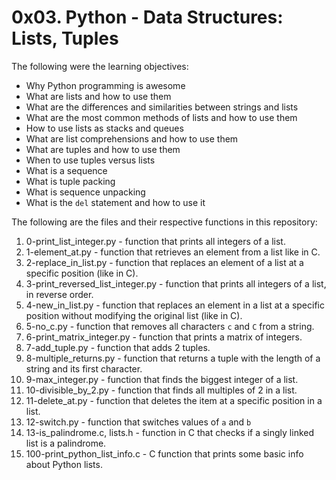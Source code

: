 # 0x03. Python - Data Structures: Lists, Tuples

The following were the learning objectives:
-  	Why Python programming is awesome
-   What are lists and how to use them
-   What are the differences and similarities between strings and lists
-   What are the most common methods of lists and how to use them
-   How to use lists as stacks and queues
-   What are list comprehensions and how to use them
-   What are tuples and how to use them
-   When to use tuples versus lists
-   What is a sequence
-   What is tuple packing
-   What is sequence unpacking
-   What is the  `del`  statement and how to use it

The following are the files and their respective functions in this repository:
1. 0-print_list_integer.py - function that prints all integers of a list.
2. 1-element_at.py - function that retrieves an element from a list like in C.
3. 2-replace_in_list.py - function that replaces an element of a list at a specific position (like in C).
4. 3-print_reversed_list_integer.py - function that prints all integers of a list, in reverse order.
5. 4-new_in_list.py - function that replaces an element in a list at a specific position without modifying the original list (like in C).
6. 5-no_c.py - function that removes all characters `c` and `C` from a string.
7. 6-print_matrix_integer.py - function that prints a matrix of integers.
8. 7-add_tuple.py - function that adds 2 tuples.
9. 8-multiple_returns.py - function that returns a tuple with the length of a string and its first character.
10. 9-max_integer.py - function that finds the biggest integer of a list.
11.  10-divisible_by_2.py - function that finds all multiples of 2 in a list.
12. 11-delete_at.py - function that deletes the item at a specific position in a list.
13. 12-switch.py - function that switches values of `a` and `b`
14. 13-is_palindrome.c, lists.h - function in C that checks if a singly linked list is a palindrome.
15. 100-print_python_list_info.c - C function that prints some basic info about Python lists.
